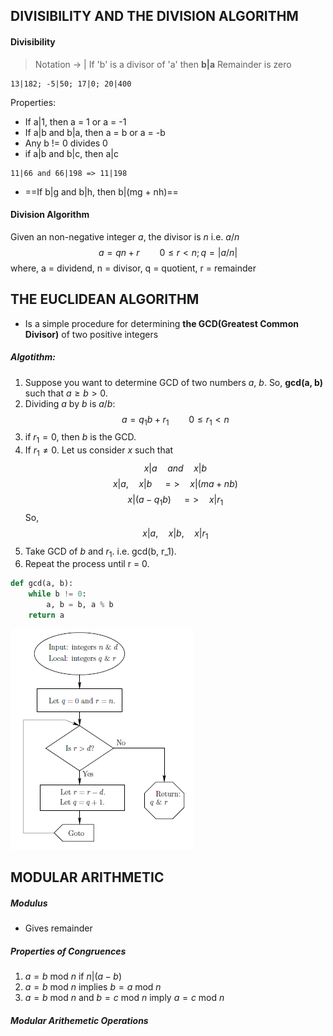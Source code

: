 ## DIVISIBILITY AND THE DIVISION ALGORITHM

#### Divisibility
> Notation -> |
> If 'b' is a divisor of 'a' then **b|a**
> Remainder is zero
```
13|182; -5|50; 17|0; 20|400
```

Properties:
* If a|1, then a = 1 or a = -1
* If a|b and b|a, then a = b or a = -b
* Any b != 0 divides 0
* if a|b and b|c, then a|c
```
11|66 and 66|198 => 11|198
```
* ==If b|g and b|h, then b|(mg + nh)==

#### Division Algorithm
Given an non-negative integer *a*, the divisor is *n* i.e. $a/n$
$$ a = qn + r \qquad 0 \le r \lt n; q = |a/n| $$
where,
a = dividend, n = divisor, q = quotient, r = remainder


## THE EUCLIDEAN ALGORITHM
- Is a simple procedure for determining **the GCD(Greatest Common Divisor)** of two positive integers
##### Algotithm:
1. Suppose you want to determine GCD of two numbers $a$, $b$. So, **gcd(a, b)** such that  $a \ge b \gt 0$. 
2. Dividing $a$ by $b$ is $a/b$:
$$ a = q_1b + r_1 \qquad 0 \le r_1 \lt n $$
3. if $r_1 = 0$, then $b$ is the GCD.
4. If $r_1 \ne 0$. Let us consider $x$ such that
$$ x|a \quad and \quad x|b $$
$$ x|a,\quad x|b \quad => \quad x|(ma + nb) $$
$$ x|(a - q_1b) \quad => \quad x|r_1 $$
So,
$$ x|a, \quad x|b, \quad x|r_1 $$
5. Take GCD of $b$ and $r_1$. i.e. gcd(b, r_1). 
6. Repeat the process until r = 0.

```python
def gcd(a, b):
    while b != 0:
        a, b = b, a % b
    return a
```

![alt euclidean algorithm](../assets/euclidean_algorithm.png)


## MODULAR ARITHMETIC
##### Modulus
* Gives remainder

##### Properties of Congruences
1. $a=b \text{ mod } n$ if $n|(a-b)$
2. $a=b \text{ mod } n$ implies $b=a \text{ mod } n$
3. $a=b \text{ mod } n$ and $b=c \text{ mod } n$ imply $a=c \text{ mod } n$

##### Modular Arithemetic Operations
